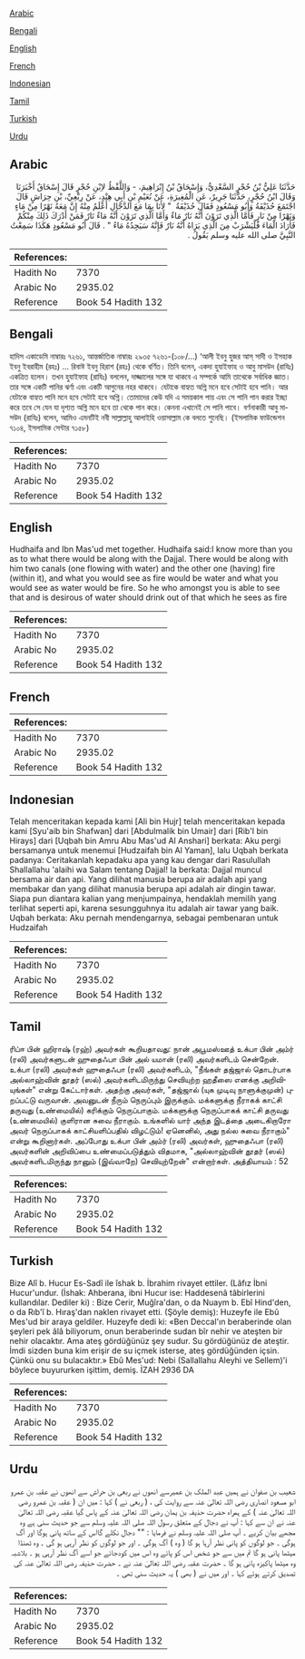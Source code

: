 [Arabic](#arabic)

[Bengali](#bengali)

[English](#english)

[French](#french)

[Indonesian](#indonesian)

[Tamil](#tamil)

[Turkish](#turkish)

[Urdu](#urdu)

## Arabic


<div dir="rtl" lang="ar" style={{fontSize:'larger',backgroundColor:'#f8f9fa',padding:20}}>
حَدَّثَنَا عَلِيُّ بْنُ حُجْرٍ السَّعْدِيُّ، وَإِسْحَاقُ بْنُ إِبْرَاهِيمَ، - وَاللَّفْظُ لاِبْنِ حُجْرٍ قَالَ إِسْحَاقُ أَخْبَرَنَا وَقَالَ ابْنُ حُجْرٍ، حَدَّثَنَا جَرِيرٌ، عَنِ الْمُغِيرَةِ، عَنْ نُعَيْمِ بْنِ أَبِي هِنْدٍ، عَنْ رِبْعِيِّ، بْنِ حِرَاشٍ قَالَ اجْتَمَعَ حُذَيْفَةُ وَأَبُو مَسْعُودٍ فَقَالَ حُذَيْفَةُ ‏ "‏ لأَنَا بِمَا مَعَ الدَّجَّالِ أَعْلَمُ مِنْهُ إِنَّ مَعَهُ نَهْرًا مِنْ مَاءٍ وَنَهْرًا مِنْ نَارٍ فَأَمَّا الَّذِي تَرَوْنَ أَنَّهُ نَارٌ مَاءٌ وَأَمَّا الَّذِي تَرَوْنَ أَنَّهُ مَاءٌ نَارٌ فَمَنْ أَدْرَكَ ذَلِكَ مِنْكُمْ فَأَرَادَ الْمَاءَ فَلْيَشْرَبْ مِنَ الَّذِي يَرَاهُ أَنَّهُ نَارٌ فَإِنَّهُ سَيَجِدُهُ مَاءً ‏"‏ ‏.‏ قَالَ أَبُو مَسْعُودٍ هَكَذَا سَمِعْتُ النَّبِيَّ صلى الله عليه وسلم يَقُولُ ‏.‏
</div>
<div style={{backgroundColor:'#f8f9fa',padding:20, marginBottom: 10}}><table> <thead> <tr> <th>References:</th> <th></th> </tr> </thead> <tbody><tr><td>Hadith No</td><td>7370</td></tr><tr><td>Arabic No</td><td>2935.02</td></tr><tr><td>Reference</td><td>Book 54 Hadith 132</td></tr></tbody></table></div>

## Bengali


<div dir="ltr" lang="bn" style={{fontSize:'larger',backgroundColor:'#f8f9fa',padding:20}}>
হাদিস একাডেমি নাম্বারঃ ৭২৬১, আন্তর্জাতিক নাম্বারঃ ২৯৩৫ ৭২৬১-(১০৮/…) ‘আলী ইবনু হুজর আস্ সাদী ও ইসহাক ইবনু ইবরাহীম (রহঃ) ... রিবাঈ ইবনু হিরাশ (রহঃ) থেকে বর্ণিত। তিনি বলেন, একদা হুযাইফাহ ও আবু মাসউদ (রাযিঃ) একত্রিত হলেন। তখন হুযাইফাহ (রাযিঃ) বললেন, দাজ্জালের সঙ্গে যা থাকবে এ সম্পর্কে আমি তাথেকে সর্বাধিক জ্ঞাত। তার সঙ্গে একটি পানির ঝর্ণা এবং একটি আগুনের নহর থাকবে। যেটাকে বাহ্যত অগ্নি মনে হবে সেটাই হবে পানি। আর যেটাকে বাহ্যত পানি মনে হবে সেটাই হবে অগ্নি। তোমাদের কেউ যদি এ সময়কাল পায় এবং সে পানি পান করার ইচ্ছা করে তবে সে যেন যা দৃশ্যত অগ্নি মনে হবে তা থেকে পান করে। কেননা এখানেই সে পানি পাবে। বর্ণনাকারী আবু মাসউদ (রাযিঃ) বলেন, আমিও এমনটিই নবী সাল্লাল্লাহু আলাইহি ওয়াসাল্লাম কে বলতে শুনেছি। (ইসলামিক ফাউন্ডেশন ৭১০৪, ইসলামিক সেন্টার ৭১৫৮)
</div>
<div style={{backgroundColor:'#f8f9fa',padding:20, marginBottom: 10}}><table> <thead> <tr> <th>References:</th> <th></th> </tr> </thead> <tbody><tr><td>Hadith No</td><td>7370</td></tr><tr><td>Arabic No</td><td>2935.02</td></tr><tr><td>Reference</td><td>Book 54 Hadith 132</td></tr></tbody></table></div>

## English


<div dir="ltr" lang="en" style={{fontSize:'larger',backgroundColor:'#f8f9fa',padding:20}}>
Hudhaifa and Ibn Mas'ud met together. Hudhaifa said:I know more than you as to what there would be along with the Dajjal. There would be along with him two canals (one flowing with water) and the other one (having) fire (within it), and what you would see as fire would be water and what you would see as water would be fire. So he who amongst you is able to see that and is desirous of water should drink out of that which he sees as fire
</div>
<div style={{backgroundColor:'#f8f9fa',padding:20, marginBottom: 10}}><table> <thead> <tr> <th>References:</th> <th></th> </tr> </thead> <tbody><tr><td>Hadith No</td><td>7370</td></tr><tr><td>Arabic No</td><td>2935.02</td></tr><tr><td>Reference</td><td>Book 54 Hadith 132</td></tr></tbody></table></div>

## French


<div dir="ltr" lang="fr" style={{fontSize:'larger',backgroundColor:'#f8f9fa',padding:20}}>

</div>
<div style={{backgroundColor:'#f8f9fa',padding:20, marginBottom: 10}}><table> <thead> <tr> <th>References:</th> <th></th> </tr> </thead> <tbody><tr><td>Hadith No</td><td>7370</td></tr><tr><td>Arabic No</td><td>2935.02</td></tr><tr><td>Reference</td><td>Book 54 Hadith 132</td></tr></tbody></table></div>

## Indonesian


<div dir="ltr" lang="id" style={{fontSize:'larger',backgroundColor:'#f8f9fa',padding:20}}>
Telah menceritakan kepada kami [Ali bin Hujr] telah menceritakan kepada kami [Syu'aib bin Shafwan] dari [Abdulmalik bin Umair] dari [Rib'I bin Hirays] dari [Uqbah bin Amru Abu Mas'ud Al Anshari] berkata: Aku pergi bersamanya untuk menemui [Hudzaifah bin Al Yaman], lalu Uqbah berkata padanya: Ceritakanlah kepadaku apa yang kau dengar dari Rasulullah Shallallahu 'alaihi wa Salam tentang Dajjal! Ia berkata: Dajjal muncul bersama air dan api. Yang dilihat manusia berupa air adalah api yang membakar dan yang dilihat manusia berupa api adalah air dingin tawar. Siapa pun diantara kalian yang menjumpainya, hendaklah memilih yang terlihat seperti api, karena sesungguhnya itu adalah air tawar yang baik. Uqbah berkata: Aku pernah mendengarnya, sebagai pembenaran untuk Hudzaifah
</div>
<div style={{backgroundColor:'#f8f9fa',padding:20, marginBottom: 10}}><table> <thead> <tr> <th>References:</th> <th></th> </tr> </thead> <tbody><tr><td>Hadith No</td><td>7370</td></tr><tr><td>Arabic No</td><td>2935.02</td></tr><tr><td>Reference</td><td>Book 54 Hadith 132</td></tr></tbody></table></div>

## Tamil


<div dir="ltr" lang="ta" style={{fontSize:'larger',backgroundColor:'#f8f9fa',padding:20}}>
ரிப்ஈ பின் ஹிராஷ் (ரஹ்) அவர்கள் கூறியதாவது: நான் அபூமஸ்ஊத் உக்பா பின் அம்ர் (ரலி) அவர்களுடன் ஹுதைஃபா பின் அல் யமான் (ரலி) அவர்களிடம் சென்றேன். உக்பா (ரலி) அவர்கள் ஹுதைஃபா (ரலி) அவர்களிடம், "நீங்கள் தஜ்ஜால் தொடர்பாக அல்லாஹ்வின் தூதர் (ஸல்) அவர்களிடமிருந்து செவியுற்ற ஹதீஸை எனக்கு அறிவியுங்கள்" என்று கேட்டார்கள். அதற்கு அவர்கள், "தஜ்ஜால் (யுக முடிவு நாளுக்குமுன்) புறப்பட்டு வருவான். அவனுடன் நீரும் நெருப்பும் இருக்கும். மக்களுக்கு நீராகக் காட்சி தருவது (உண்மையில்) கரிக்கும் நெருப்பாகும். மக்களுக்கு நெருப்பாகக் காட்சி தருவது (உண்மையில்) குளிரான சுவை நீராகும். உங்களில் யார் அந்த இடத்தை அடைகிறாரோ அவர் நெருப்பாகக் காட்சியளிப்பதில் விழட்டும்! ஏனெனில், அது நல்ல சுவை நீராகும்" என்று கூறினார்கள். அப்போது உக்பா பின் அம்ர் (ரலி) அவர்கள், ஹுதைஃபா (ரலி) அவர்களின் அறிவிப்பை உண்மைப்படுத்தும் விதமாக, "அல்லாஹ்வின் தூதர் (ஸல்) அவர்களிடமிருந்து நானும் (இவ்வாறே) செவியுற்றேன்" என்றார்கள். அத்தியாயம் : 52
</div>
<div style={{backgroundColor:'#f8f9fa',padding:20, marginBottom: 10}}><table> <thead> <tr> <th>References:</th> <th></th> </tr> </thead> <tbody><tr><td>Hadith No</td><td>7370</td></tr><tr><td>Arabic No</td><td>2935.02</td></tr><tr><td>Reference</td><td>Book 54 Hadith 132</td></tr></tbody></table></div>

## Turkish


<div dir="ltr" lang="tr" style={{fontSize:'larger',backgroundColor:'#f8f9fa',padding:20}}>
Bize Alî b. Hucur Es-Sadî ile îshak b. İbrahim rivayet ettiler. (Lâfız İbni Hucur'undur. (İshak: Ahberana, ibni Hucur ise: Haddesenâ tâbirlerini kullandılar. Dediler ki) : Bize Cerir, Muğîra'dan, o da Nuaym b. Ebî Hind'den, o da Rıb'î b. Hıraş'dan naklen rivayet etti. (Şöyle demiş): Huzeyfe ile Ebû Mes'ud bir araya geldiler. Huzeyfe dedi ki: «Ben Deccal'ın beraberinde olan şeyleri pek âlâ biliyorum, onun beraberinde sudan bîr nehir ve ateşten bir nehir olacaktır. Ama ateş gördüğünüz şey sudur. Su gördüğünüz de ateştir. İmdi sizden buna kim erişir de su içmek isterse, ateş gördüğünden içsin. Çünkü onu su bulacaktır.» Ebû Mes'ud: Nebi (Sallallahu Aleyhi ve Sellem)'i böylece buyururken işittim, demiş. İZAH 2936 DA
</div>
<div style={{backgroundColor:'#f8f9fa',padding:20, marginBottom: 10}}><table> <thead> <tr> <th>References:</th> <th></th> </tr> </thead> <tbody><tr><td>Hadith No</td><td>7370</td></tr><tr><td>Arabic No</td><td>2935.02</td></tr><tr><td>Reference</td><td>Book 54 Hadith 132</td></tr></tbody></table></div>

## Urdu


<div dir="rtl" lang="ur" style={{fontSize:'larger',backgroundColor:'#f8f9fa',padding:20}}>
شعیب بن صفوان نے ہمیں عبد الملک بن عمیرسے انھوں نے ربعی بن حراش سے انھوں نے عقبہ بن عمرو ابو مسعود انصاری رضی اللہ تعالیٰ عنہ سے روایت کی ، ( ربعی نے ) کہا : میں ان ( عقبہ بن عمرو رضی اللہ تعالیٰ عنہ ) کے ہمراہ حضرت حذیفہ بن یمان رضی اللہ تعالیٰ عنہ کے پاس گیا عقبہ رضی اللہ تعالیٰ عنہ نے ان سے کہا : آپ نے دجال کے متعلق رسول اللہ صلی اللہ علیہ وسلم سے جو حدیث سنی ہے وہ مجھے بیان کریے ۔ آپ صلی اللہ علیہ وسلم نے فرمایا : "" دجال نکلے گااس کے ساتھ پانی ہوگا اور آگ ہوگی ۔ جو لوگوں کو پانی نظر آرہا ہو گا ( وہ ) آگ ہوگی ۔ اور جو لوگوں کو نظر آرہی ہو گی ۔ وہ ٹھنڈا میٹھا پانی ہو گا تم میں سے جو شخص اس کو پائے وہ اس میں کودجائے جو اسے آگ نظر آرہی ہو ۔ بلاشبہ وہ میٹھا پاکیزہ پانی ہو گا ۔ حضرت عقبہ رضی اللہ تعالیٰ عنہ نے ۔ حضرت حذیفہ رضی اللہ تعالیٰ عنہ کی تصدیق کرتے ہوئے کہا ۔ اور میں نے ( بھی ) یہ حدیث سنی تھی ۔
</div>
<div style={{backgroundColor:'#f8f9fa',padding:20, marginBottom: 10}}><table> <thead> <tr> <th>References:</th> <th></th> </tr> </thead> <tbody><tr><td>Hadith No</td><td>7370</td></tr><tr><td>Arabic No</td><td>2935.02</td></tr><tr><td>Reference</td><td>Book 54 Hadith 132</td></tr></tbody></table></div>